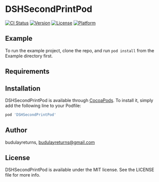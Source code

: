 # DSHSecondPrintPod

[![CI Status](https://img.shields.io/travis/budulayreturns/DSHSecondPrintPod.svg?style=flat)](https://travis-ci.org/budulayreturns/DSHSecondPrintPod)
[![Version](https://img.shields.io/cocoapods/v/DSHSecondPrintPod.svg?style=flat)](https://cocoapods.org/pods/DSHSecondPrintPod)
[![License](https://img.shields.io/cocoapods/l/DSHSecondPrintPod.svg?style=flat)](https://cocoapods.org/pods/DSHSecondPrintPod)
[![Platform](https://img.shields.io/cocoapods/p/DSHSecondPrintPod.svg?style=flat)](https://cocoapods.org/pods/DSHSecondPrintPod)

## Example

To run the example project, clone the repo, and run `pod install` from the Example directory first.

## Requirements

## Installation

DSHSecondPrintPod is available through [CocoaPods](https://cocoapods.org). To install
it, simply add the following line to your Podfile:

```ruby
pod 'DSHSecondPrintPod'
```

## Author

budulayreturns, budulayreturns@gmail.com

## License

DSHSecondPrintPod is available under the MIT license. See the LICENSE file for more info.
